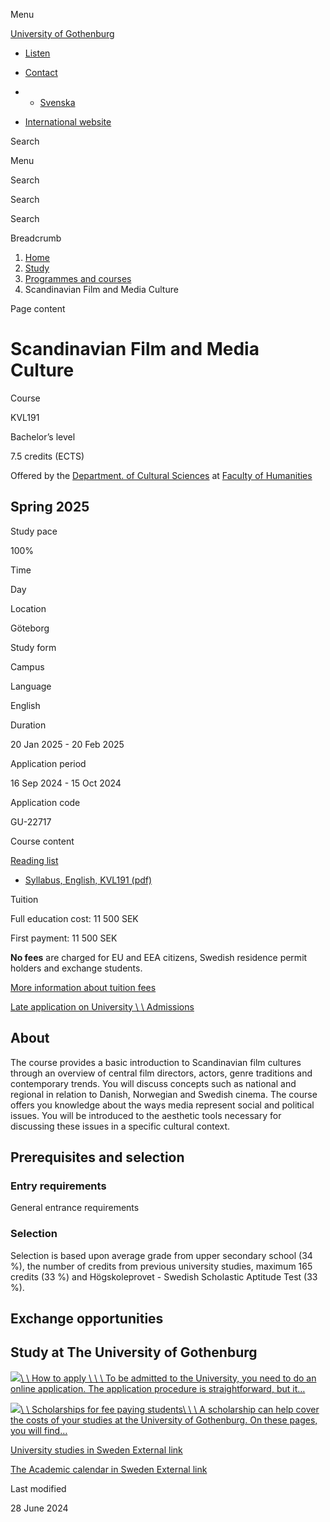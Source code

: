 Menu

[University of Gothenburg](/en)

- [Listen](//app-eu.readspeaker.com/cgi-bin/rsent?customerid=9467&lang=en_uk&readclass=region--content&url=https%3A%2F%2Fwww.gu.se%2Fen%2Fstudy-gothenburg%2Fscandinavian-film-and-media-culture-kvl191 "Listen with ReadSpeaker")

- [Contact](/en/contact)

- - [Svenska](/studera/hitta-utbildning/skandinavisk-film-och-mediekultur-kvl191)
- [International website](/en/study-gothenburg/scandinavian-film-and-media-culture-kvl191)

Search


Menu


Search


Search

Search

Breadcrumb

1. [Home](/en)
2. [Study](/en/study-in-gothenburg)
3. [Programmes and courses](/en/study-in-gothenburg/study-options)
4. Scandinavian Film and Media Culture


Page content

# Scandinavian Film and Media Culture

Course


KVL191


Bachelor’s level



7.5 credits (ECTS)



Offered by the
[Department. of Cultural Sciences](https://www.gu.se/en/cultural-sciences)
at
[Faculty of Humanities](https://www.gu.se/en/humanities)

## Spring 2025

Study pace


100%

Time


Day

Location


Göteborg

Study form


Campus

Language


English

Duration


20 Jan 2025
\- 20 Feb 2025

Application period


16 Sep 2024
\- 15 Oct 2024

Application code


GU-22717

Course content


[Reading list](/en/study-gothenburg/scandinavian-film-and-media-culture-kvl191/reading-list/7baac6de-ad90-11ef-824e-368a86ab4da1)

- [Syllabus, English, KVL191 (pdf)](https://kursplaner.gu.se/pdf/kurs/en/KVL191)


Tuition


Full education cost: 11 500 SEK

First payment: 11 500 SEK

**No fees** are charged for EU and EEA citizens, Swedish residence permit holders and exchange students.

[More information about tuition fees](https://www.gu.se/en/study-in-gothenburg/apply/tuition-fees)

[Late application on University \\
\\
Admissions](https://www.universityadmissions.se/intl/addtobasket?id=GU-22717&period=VT+2025)

## About

The course provides a basic introduction to Scandinavian film cultures through an overview of central film directors, actors, genre traditions and contemporary trends. You will discuss concepts such as national and regional in relation to Danish, Norwegian and Swedish cinema. The course offers you knowledge about the ways media represent social and political issues. You will be introduced to the aesthetic tools necessary for discussing these issues in a specific cultural context.

## Prerequisites and selection

### Entry requirements

General entrance requirements

### Selection

Selection is based upon average grade from upper secondary school (34 %), the number of credits from previous university studies, maximum 165 credits (33 %) and Högskoleprovet - Swedish Scholastic Aptitude Test (33 %).

## Exchange opportunities

## Study at The University of Gothenburg

[![](/sites/default/files/dynamic-image/dynamic_image_2188_218/public/2020-03/cytonn-photography-ZJEKICY5EXY-unsplash.jpg?media_id=2553&width=1904&height=208)\\
\\
How to apply \\
\\
\\
To be admitted to the University, you need to do an online application. The application procedure is straightforward, but it…](/en/study-in-gothenburg/apply)

[![](/sites/default/files/dynamic-image/dynamic_image_2188_218/public/2024-01/GU-7.jpg?media_id=95188&width=1904&height=208)\\
\\
Scholarships for fee paying students\\
\\
\\
A scholarship can help cover the costs of your studies at the University of Gothenburg. On these pages, you will find…](/en/study-in-gothenburg/apply/scholarships-for-fee-paying-students)

[University studies in Sweden External link](https://www.gu.se/en/study-in-gothenburg/before-you-arrive/university-studies-in-sweden "External link")

[The Academic calendar in Sweden External link](https://www.gu.se/en/study-in-gothenburg/when-you-are-here/academic-calendar "External link")

Last modified


28 June 2024